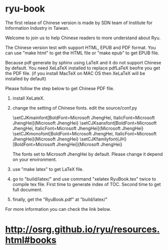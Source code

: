 ryu-book
========

The first relase of Chinese version is made by SDN team of Institute for Information Industry in Taiwan.

Welcome to join us to help Chinese readers to more understand about Ryu.

The Chinese version test with support HTML, EPUB and PDF format.
You can use "make html" to get the HTML file or "make epub" to get EPUB file.

Because pdf generate by sphinx using LaTeX and it do not support Chinese by default.
You need XeLaTeX installed to replace pdfLaTeX beofre you get the PDF file. 
(if you install MacTeX on MAC OS then XeLaTeX will be installed by default)

Please follow the step below to get Chinese PDF file.
1. install XeLateX.
2. change the setting of Chinese fonts.
    edit the source/conf.py

    \setCJKmainfont[BoldFont=Microsoft JhengHei, ItalicFont=Microsoft JhengHei]{Microsoft JhengHei}
    \setCJKsansfont[BoldFont=Microsoft JhengHei, ItalicFont=Microsoft JhengHei]{Microsoft JhengHei}
    \setCJKmonofont[BoldFont=Microsoft JhengHei, ItalicFont=Microsoft JhengHei]{Microsoft JhengHei}
    \setCJKfamilyfont{JH}[BoldFont=Microsoft JhengHei]{Microsoft JhengHei}

    The fonts set to Microsoft JhengHei by default. Please change it depend on your environment.

3. use "make latex" to get LaTeX file.

4. go to "build/latex/" and use command "xelatex RyuBook.tex" twice to compile tex file.
    First time to generate index of TOC.
    Second time to get full document.

5. finally, get the "RyuBook.pdf" at "build/latex/"

For more information you can check the link below.
# http://osrg.github.io/ryu/resources.html#books
